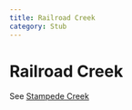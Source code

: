 ```yaml
---
title: Railroad Creek
category: Stub
---
```

# Railroad Creek
See [Stampede Creek](/Area/Stampede-Creek)
